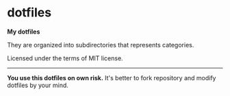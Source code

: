 # dotfiles

**My dotfiles**

They are organized into subdirectories that represents categories.

Licensed under the terms of MIT license.

----

**You use this dotfiles on own risk.** It's better to fork repository and modify dotfiles by your mind.